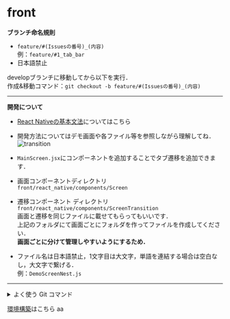 # front

**ブランチ命名規則**  
- ```feature/#(Issuesの番号)_(内容)```  
例：```feature/#1_tab_bar```
- 日本語禁止

developブランチに移動してから以下を実行．  
作成&移動コマンド：```git checkout -b feature/#(Issuesの番号)_(内容)```

<hr>

**開発について**  
- [React Nativeの基本文法](https://zenn.dev/yutama_kotaro/articles/7a0d1d771d2ca3)についてはこちら  
- 開発方法についてはデモ画面や各ファイル等を参照しながら理解してね．
![transition](https://github.com/sometaroka/front/assets/114457271/94785495-78db-495a-a0eb-4b0fe9fb14ba)

- ```MainScreen.jsx```にコンポーネントを追加することでタブ遷移を追加できます．  
- 画面コンポーネントディレクトリ  
```front/react_native/components/Screen```  
- 遷移コンポーネント ディレクトリ  
```front/react_native/components/ScreenTransition```  
画面と遷移を同じファイルに載せてもらってもいいです．  
上記のフォルダにて画面ごとにフォルダを作ってファイルを作成してください．  
**画面ごとに分けて管理しやすいようにするため．**
- ファイル名は日本語禁止，1文字目は大文字，単語を連結する場合は空白なし，大文字で繋げる．  
例：```DemoScreenNest.js```

<hr>

<details><summary> よく使う Git コマンド </summary>

| Command                                                                    |                        動作                        |
| :------------------------------------------------------------------------- | :------------------------------------------------: |
| <span style="color: #ffa3d1; ">git clone **URL** </span>                   |         既存のプロジェクトをローカルに保存         |
| <span style="color: #d1a3ff; ">git init </span>                            |    現在のディレクトリをローカルリポジトリにする    |
| <span style="color: #d1a3ff; ">git add . </span>                           |  ルートディレクトリの中身を全てインデックスに登録  |
| <span style="color: #d1a3ff; ">git commit -m '**コミット名**' </span>      |   インデックスに登録された内容をリポジトリに記録   |
| <span style="color: #d1a3ff; ">git push origin **ブランチ名** </span>      | リモートリポジトリにローカルリポジトリの変更を保存 |
| <span style="color: #a3d1ff; ">git fetch </span>                           |         ブランチの更新を取得し，差分を比較         |
| <span style="color: #a3d1ff; ">git pull (git fetch + git merge) </span>    |        更新をローカルに取り入れて反映させる        |
| <span style="color: #a3ffff; ">git merge **ブランチ名** </span>            |         現在のブランチを他のブランチに統合         |
| <span style="color: #a3ffd1; ">git checkout -b **ブランチ名** </span>      |            ブランチを作成してそこへ移動            |
| <span style="color: #a3ffd1; ">git checkout(switch) **ブランチ名** </span> |                   ブランチへ移動                   |
| <span style="color: #a3ffd1; ">git checkout(switch) - </span>              |                 前のブランチへ移動                 |
| <span style="color: #ffffa3; ">git status </span>                          |         現在どのような状態か色々確認できる         |
| <span style="color: #ffffa3; ">git log </span>                             |         コミットの履歴を表示する(q で終了)         |
| <span style="color: #ffffa3; ">git diff </span>                            |                 コードの差分を表示                 |
| <span style="color: #ffffa3; ">git show </span>                            | 様々な種類のオブジェクト（タグ/コミット等）を表示  |
| <span style="color: #ffd1a3; ">git remote -v </span>                       |           現在のリモートリポジトリの確認           |
| <span style="color: #ffd1a3; ">git branch </span>                          |                現在のブランチの確認                |
| <span style="color: #ffd1a3; ">git branch -r </span>                       |            現在のリモートブランチの確認            |

</details>

[環境構築](https://fresh-rhodium-639.notion.site/efe628f3b49449e082670e253c0a165f)はこちら
aa
